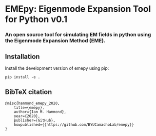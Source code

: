 # EMEpy: Eigenmode Expansion Tool for Python v0.1

### An open source tool for simulating EM fields in python using the Eigenmode Expansion Method (EME).

## Installation

Install the development version of emepy using pip:

    pip install -e .
    
## BibTeX citation

    @misc{hammond_emepy_2020,
        title={emepy},
        author={Ian M. Hammond},
        year={2020},
        publisher={GitHub},
        howpublished={{https://github.com/BYUCamachoLab/emepy}}
    }
